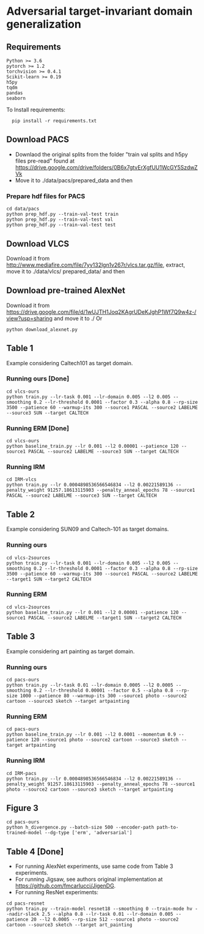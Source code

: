 # Adversarial target-invariant domain generalization

## Requirements
```
Python >= 3.6
pytorch >= 1.2
torchvision >= 0.4.1
Scikit-learn >= 0.19
h5py
tqdm
pandas
seaborn
```
To Install requirements:

```
  pip install -r requirements.txt
```

## Download PACS
- Downlaod the original splits from the folder "train val splits and h5py files pre-read" found at https://drive.google.com/drive/folders/0B6x7gtvErXgfUU1WcGY5SzdwZVk
- Move it to ./data/pacs/prepared_data
and then


### Prepare hdf files for PACS
```
cd data/pacs
python prep_hdf.py --train-val-test train
python prep_hdf.py --train-val-test val
python prep_hdf.py --train-val-test test

```

## Download VLCS
Download it from http://www.mediafire.com/file/7yv132lgn1v267r/vlcs.tar.gz/file, extract, move it to ./data/vlcs/ prepared_data/ and then


## Download pre-trained AlexNet 
Download it from https://drive.google.com/file/d/1wUJTH1Joq2KAgrUDeKJghP1Wf7Q9w4z-/view?usp=sharing and move it to ./
Or

```
python download_alexnet.py
```

## Table 1
Example considering Caltech101 as target domain.

### Running ours [Done]
```
cd vlcs-ours
python train.py --lr-task 0.001 --lr-domain 0.005 --l2 0.005 --smoothing 0.2 --lr-threshold 0.0001 --factor 0.3 --alpha 0.8 --rp-size 3500 --patience 60 --warmup-its 300 --source1 PASCAL --source2 LABELME --source3 SUN --target CALTECH
```

### Running ERM [Done]
```
cd vlcs-ours
python baseline_train.py --lr 0.001 --l2 0.00001 --patience 120 --source1 PASCAL --source2 LABELME --source3 SUN --target CALTECH
```

### Running IRM 
```
cd IRM-vlcs
python train.py --lr 0.0004898536566546834 --l2 0.00221589136 --penalty_weight 91257.18613115903 --penalty_anneal_epochs 78 --source1 PASCAL --source2 LABELME --source3 SUN --target CALTECH
```

## Table 2 
Example considering SUN09 and Caltech-101 as target domains. 

### Running ours
```
cd vlcs-2sources
python train.py --lr-task 0.001 --lr-domain 0.005 --l2 0.005 --smoothing 0.2 --lr-threshold 0.0001 --factor 0.3 --alpha 0.8 --rp-size 3500 --patience 60 --warmup-its 300 --source1 PASCAL --source2 LABELME --target1 SUN --target2 CALTECH
```

### Running ERM
```
cd vlcs-2sources
python baseline_train.py --lr 0.001 --l2 0.00001 --patience 120 --source1 PASCAL --source2 LABELME --target1 SUN --target2 CALTECH
```

## Table 3 
Example considering art painting as target domain.

### Running ours
```
cd pacs-ours
python train.py --lr-task 0.01 --lr-domain 0.0005 --l2 0.0005 --smoothing 0.2 --lr-threshold 0.00001 --factor 0.5 --alpha 0.8 --rp-size 1000 --patience 80 --warmup-its 300 --source1 photo --source2 cartoon --source3 sketch --target artpainting
```

### Running ERM
```
cd pacs-ours
python baseline_train.py --lr 0.001 --l2 0.0001 --momentum 0.9 --patience 120 --source1 photo --source2 cartoon --source3 sketch --target artpainting
```

### Running IRM
```
cd IRM-pacs
python train.py --lr 0.0004898536566546834 --l2 0.00221589136 --penalty_weight 91257.18613115903 --penalty_anneal_epochs 78 --source1 photo --source2 cartoon --source3 sketch --target artpainting
```

## Figure 3
```
cd pacs-ours
python h_divergence.py --batch-size 500 --encoder-path path-to-trained-model --dg-type ['erm', 'adversarial'] 
```

## Table 4 [Done]
- For running AlexNet experiments, use same code from Table 3 experiments.
- For running Jigsaw, see authors original implementation at https://github.com/fmcarlucci/JigenDG.
- For running ResNet experiments:
```
cd pacs-resnet
python train.py --train-model resnet18 --smoothing 0 --train-mode hv --nadir-slack 2.5 --alpha 0.8 --lr-task 0.01 --lr-domain 0.005 --patience 20 --l2 0.0005 --rp-size 512 --source1 photo --source2 cartoon --source3 sketch --target art_painting
```
